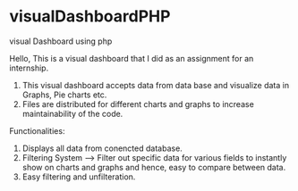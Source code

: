 # visualDashboardPHP
visual Dashboard using php

Hello, 
This is a visual dashboard that I did as an assignment for an internship.

1. This visual dashboard accepts data from data base and visualize data in Graphs, Pie charts etc.
2. Files are distributed for different charts and graphs to increase maintainability of the code.

Functionalities:
1. Displays all data from conencted database.
2. Filtering System --> Filter out specific data for various fields to instantly show on charts and graphs and hence, easy to compare between data.
3. Easy filtering and unfilteration.
